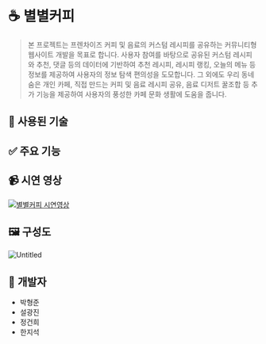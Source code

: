 # ☕ 별별커피

> 본 프로젝트는 프렌차이즈 커피 및 음료의 커스텀 레시피를 공유하는 커뮤니티형 웹사이트 개발을 목표로 합니다.
> 사용자 참여를 바탕으로 공유된 커스텀 레시피와 추천, 댓글 등의 데이터에 기반하여 추천 레시피, 레시피 랭킹, 오늘의 메뉴 등 정보를 제공하여 사용자의 정보 탐색 편의성을 도모합니다. 그 외에도 우리 동네 숨은 개인 카페, 직접 만드는 커피 및 음료 레시피 공유, 음료 디저트 꿀조합 등 추가 기능을 제공하여 사용자의 풍성한 카페 문화 생활에 도움을 줍니다.

## 🔨 사용된 기술

## ✅ 주요 기능

## 📹 시연 영상
<a href="https://www.youtube.com/watch?v=slFESylNn0Q" rel="nofollow"><img src="https://github.com/Seol-and-children/byeolbyeol-coffee-backend/assets/127364202/0ac7d680-ad00-4078-9c00-b2a473fe980d" alt="별별커피 시연영상" style="max-width: 100%;"></a>

## 🖼 구성도

![Untitled](https://prod-files-secure.s3.us-west-2.amazonaws.com/7f69c78b-7b53-4fc6-a50d-5df3abdafd0c/45e7a8b1-331b-4671-9077-6682634f0aac/Untitled.png)

## 👤 개발자

- 박형준
- 설광진
- 정건희
- 한지석
